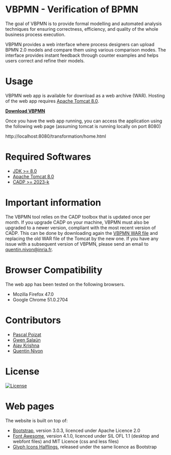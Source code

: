 VBPMN - Verification of BPMN
==============================
The goal of VBPMN is to provide formal modelling and automated 
analysis techniques for ensuring correctness, efficiency, 
and quality of the whole business process execution. 

VBPMN provides a web interface where process designers can upload
BPMN 2.0 models and compare them using various comparison modes. 
The interface provides instant feedback through counter examples and 
helps users correct and refine their models.

Usage
===============================
VBPMN web app is available for download as a web archive (WAR). 
Hosting of the web app requires [Apache Tomcat 8.0](https://tomcat.apache.org/download-80.cgi). 

[**Download VBPMN**](https://github.com/QuentinNivon/VBPMN/tree/main/vbpmn_dist/transformation.war) 

Once you have the web app running, you can access the application 
using the following web page (assuming tomcat is running locally on port 8080)

http://localhost:8080/transformation/home.html  

Required Softwares
=======================================
* [JDK >= 8.0](https://www.oracle.com/fr/java/technologies/downloads/)
* [Apache Tomcat 8.0](https://tomcat.apache.org/download-80.cgi)
* [CADP >= 2023-k](https://cadp.inria.fr/)

Important information
======================================
The VBPMN tool relies on the CADP toolbox that is updated once per month.
If you upgrade CADP on your machine, VBPMN must also be upgraded to a newer version, compliant with the most recent version of CADP.
This can be done by downloading again the [VBPMN WAR file](https://github.com/QuentinNivon/VBPMN/tree/main/vbpmn_dist/transformation.war)
and replacing the old WAR file of the Tomcat by the new one.
If you have any issue with a subsequent version of VBPMN, please send an email to quentin.nivon@inria.fr.

Browser Compatibility
====================================
The web app has been tested on the following browsers.

* Mozilla Firefox 47.0
* Google Chrome 51.0.2704

Contributors
=====================================
* [Pascal Poizat](http://pascalpoizat.github.io/)
* [Gwen Salaün](http://convecs.inria.fr/people/Gwen.Salaun/) 
* [Ajay Krishna](https://about.me/ajaykrishna)
* [Quentin Nivon](https://quentinnivon.github.io/)

License
=============================
[![License](https://img.shields.io/badge/license-Apache--2.0-blue.svg)](LICENSE.md)

Web pages
============
The website is built on top of:
- [Bootstrap](http://getbootstrap.com/), version 3.0.3, licenced under Apache Licence 2.0
- [Font Awesome](http://fortawesome.github.io/Font-Awesome/), version 4.1.0, licenced under SIL OFL 1.1 (desktop and webfont files) and MIT Licence (css and less files)
- [Glyph Icons Halflings](http://glyphicons.com/), released under the same licence as Bootstrap

